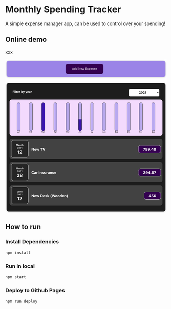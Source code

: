 # Monthly Spending Tracker

A simple expense manager app, can be used to control over your spending!

## Online demo

xxx

![screenshot](./docs/screenshot.png)

## How to run

### Install Dependencies

```bash
npm install
```

### Run in local

```bash
npm start
```

### Deploy to Github Pages

```bash
npm run deploy
```
